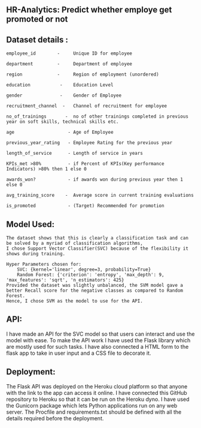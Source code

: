 HR-Analytics: Predict whether employe get promoted or not
-------------------------------------------------------------

Dataset details : 
---------------------------------

    employee_id        -     Unique ID for employee
    
    department         -     Department of employee
    
    region             -     Region of employment (unordered)
    
    education           -    Education Level
    
    gender              -    Gender of Employee
    
    recruitment_channel  -   Channel of recruitment for employee
    
    no_of_trainings       -  no of other trainings completed in previous year on soft skills, technical skills etc.
    
    age                    - Age of Employee
    
    previous_year_rating   - Employee Rating for the previous year
    
    length_of_service      - Length of service in years
    
    KPIs_met >80%          - if Percent of KPIs(Key performance Indicators) >80% then 1 else 0
    
    awards_won?            - if awards won during previous year then 1 else 0
    
    avg_training_score    -  Average score in current training evaluations
    
    is_promoted            - (Target) Recommended for promotion


Model Used:
---------------

    The dataset shows that this is clearly a classification task and can be solved by a myriad of classification algorithms,
    I chose Support Vector Classifier(SVC) because of the flexibility it shows during training.
    
    Hyper Parameters chosen for:
        SVC: {kernel='linear', degree=3, probability=True}
        Random Forest: {'criterion': 'entropy', 'max_depth': 9, 'max_features': 'sqrt', 'n_estimators': 425}
    Provided the dataset was slightly unbalanced, the SVM model gave a better Recall score for the negative classes as compared to Random Forest.
    Hence, I chose SVM as the model to use for the API.

API:
----------

   I have made an API for the SVC model so that users can interact and use the model with ease.
   To make the API work I have used the Flask library which are mostly used for such tasks.
   I have also connected a HTML form to the flask app to take in user input and a CSS file to decorate it.

Deployment:
---------------

  The Flask API was deployed on the Heroku cloud platform so that anyone with the link to the app can access it online.
  I have connected this GitHub repository to Heroku so that it can be run on the Heroku dyno.
  I have used the Gunicorn package which lets Python applications run on any web server. The Procfile and requirements.txt should be defined with all the     details required before the deployment.


